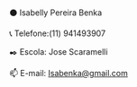 ⚫ Isabelly Pereira Benka    

📞 Telefone:(11) 941493907

✒️ Escola: Jose Scaramelli

📫 E-mail: Isabenka@gmail.com

















